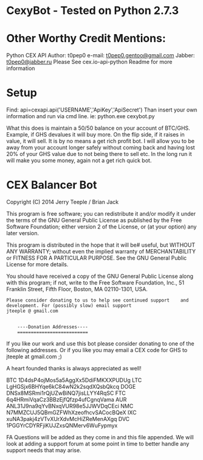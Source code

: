 CexyBot - Tested on Python 2.7.3
=======

Other Worthy Credit Mentions:
=============================
Python CEX API
Author:	t0pep0
e-mail:	t0pep0.gentoo@gmail.com
Jabber:	t0pep0@jabber.ru
Please See cex.io-api-python Readme for more information

Setup
=====

Find: api=cexapi.api('USERNAME','ApiKey','ApiSecret')
Than insert your own information and run via cmd line.
ie: python.exe cexybot.py

What this does is maintain a 50/50 balance on your account of BTC/GHS. Example, if GHS devalues it will buy more. On the flip side, if it raises in value, it will sell. It is by no means a get rich profit bot. I will allow you to be away from your account longer safely without coming back and having lost 20% of your GHS value due to not being there to sell etc. In the long run it will make you some money, again not a get rich quick bot.

CEX Balancer Bot
================

Copyright (C) 2014 Jerry Teeple / Brian Jack

This program is free software; you can redistribute it and/or
modify it under the terms of the GNU General Public License
as published by the Free Software Foundation; either version 2
of the License, or (at your option) any later version.

This program is distributed in the hope that it will be# useful,
but WITHOUT ANY WARRANTY; without even the implied warranty of
MERCHANTABILITY or FITNESS FOR A PARTICULAR PURPOSE.  See the
GNU General Public License for more details.

You should have received a copy of the GNU General Public License
along with this program; if not, write to the Free Software
Foundation, Inc., 51 Franklin Street, Fifth Floor, Boston, MA  02110-1301, USA.


	Please consider donating to us to help see continued support 	and development. For (possibly slow) email support 
	jteeple @ gmail.com


		----Donation Addresses----	
		==========================
If you like our work and use this bot please consider donating to one of the following addresses. Or if you like you may email a CEX code for GHS to jteeple at gmail.com ;) 

A heart founded thanks is always appreciated as well!

  BTC  1D4dsP4ojMos5a5AggXx5DdiFMKXXPUDUg
  LTC  LgHGSjx6BHYqe6kC84wN2k2sqdXQsbQkcq
  DOGE DNSx8MSRmi1rQjUZwBiNQ7jisLLYY4RqSC
  FTC  6q4HRmiVqaCz3BBzEjfQfzp4ufCgnqVama
  AUR  ANL31J9na9qYvBNxqVUR98e5JJWVDqCEci
  NMC  N7MMZCUJ5QBmGZFWhXzeofhcvSACocBQeX
  IXC  xuNA3pakj4zVTvXUrXdvMcHiZReMenAXgq
  DVC  1PGGYrCDYRFjiKUJZxsQNMerv6WuFypmyx

FA Questions will be added as they come in and this file appended. We will look at adding a support forum at some point in time to better handle any support needs that may arise.

